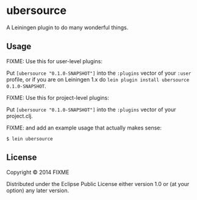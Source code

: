 # ubersource

A Leiningen plugin to do many wonderful things.

## Usage

FIXME: Use this for user-level plugins:

Put `[ubersource "0.1.0-SNAPSHOT"]` into the `:plugins` vector of your
`:user` profile, or if you are on Leiningen 1.x do `lein plugin install
ubersource 0.1.0-SNAPSHOT`.

FIXME: Use this for project-level plugins:

Put `[ubersource "0.1.0-SNAPSHOT"]` into the `:plugins` vector of your project.clj.

FIXME: and add an example usage that actually makes sense:

    $ lein ubersource

## License

Copyright © 2014 FIXME

Distributed under the Eclipse Public License either version 1.0 or (at
your option) any later version.
